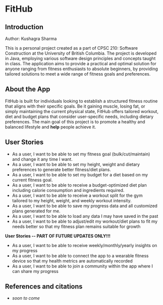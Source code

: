 # FitHub

## Introduction

Author: Kushagra Sharma

This is a personal project created as a part of CPSC 210: Software Construction at the University of British Columbia. The project is developed in Java, employing various software design principles and concepts taught in class. The application aims to provide a practical and optimal solution for anyone ranging from fitness enthusiasts to absolute beginners, by providing tailored solutions to meet a wide range of fitness goals and preferences.

## About the App

FitHub is built for individuals looking to establish a structured fitness routine that aligns with their specific goals. Be it gaining muscle, losing fat, or simply maintaining the current physical state, FitHub offers tailored workout, diet and budget plans that consider user-specific needs, including dietary preferences. The main goal of this project is to promote a healthy and balanced lifestyle and **help** people achieve it.

## User Stories
- As a user, I want to be able to set my fitness goal (bulk/cut/maintain) and change it any time I want.
- As a user, I want to be able to set my height, weight and dietary preferences to generate better fitness/diet plans.
- As a user, I want to be able to set my budget for a diet based on my current fitness goal.
- As a user, I want to be able to receive a budget-optimized diet plan including calorie consumption and ingredients required.
- As a user, I want to be able to receive a workout split for the gym tailored to my height, weight, and weekly workout intensity.
- As a user, I want to be able to save my progress data and all customized plans generated for me.
- As a user, I want to be able to load any data I may have saved in the past
- As a user, I want to be able to adjust/edit my workout/diet plans to fit my needs better so that my fitness plan remains suitable for growth

**User Stories -- PART OF FUTURE UPDATES ONLY!!!**
- As a user, I want to be able to receive weekly/monthly/yearly insights on my progress
- As a user, I want to be able to connect the app to a wearable fitness device so that my health metrics are automatically recorded
- As a user, I want to be able to join a community within the app where I can share my progress

## References and citations
- *soon to come*
